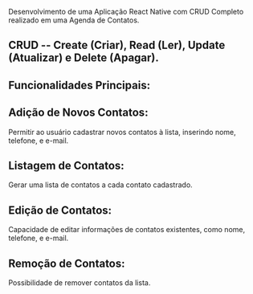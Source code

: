 Desenvolvimento de uma Aplicação React Native com CRUD Completo realizado em uma Agenda de Contatos.

## CRUD -- Create (Criar), Read (Ler), Update (Atualizar) e Delete (Apagar).

## Funcionalidades Principais:

## Adição de Novos Contatos:
Permitir ao usuário cadastrar novos contatos à lista, inserindo nome, telefone, e e-mail.

## Listagem de Contatos:
Gerar uma lista de contatos a cada contato cadastrado.

## Edição de Contatos:
Capacidade de editar informações de contatos existentes, como nome, telefone, e e-mail.

## Remoção de Contatos:
Possibilidade de remover contatos da lista.
